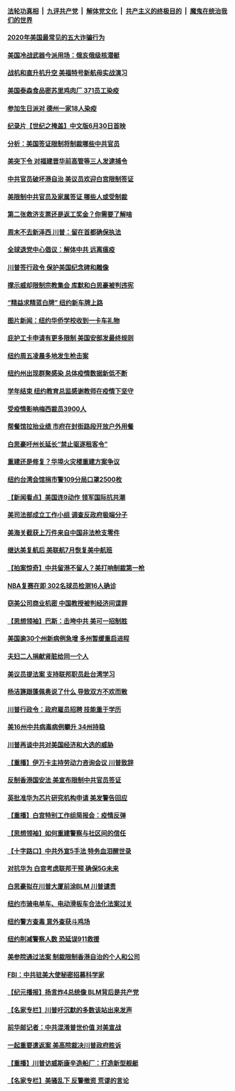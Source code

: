

####  [法轮功真相](../../../../basic/blob/master/README.md?t=06281602) &nbsp;|&nbsp; [九评共产党](../../../../9ping.md/blob/master/README.md?t=06281602) &nbsp;|&nbsp; [解体党文化](../../../../jtdwh.md/blob/master/README.md?t=06281602)  &nbsp;|&nbsp; [共产主义的终极目的](../../../../gczydzjmd.md/blob/master/README.md?t=06281602) &nbsp;|&nbsp; [魔鬼在统治我们的世界](../../../../mgztzwmdsj.md/blob/master/README.md?t=06281602) 

#### [2020年美国最常见的五大诈骗行为](../pages/nsc412/n12216881.md?t=06281602) 

#### [美国冷战武器今派用场：俄亥俄级核潜艇](../pages/nsc412/n12216507.md?t=06281602) 

#### [战机和直升机升空 美福特号新航母实战演习](../pages/nsc412/n12216326.md?t=06281602) 

#### [美国泰森食品密苏里鸡肉厂 371员工染疫](../pages/nsc412/n12216590.md?t=06281602) 

#### [参加生日派对 德州一家18人染疫](../pages/nsc412/n12216533.md?t=06281602) 

#### [纪录片【世纪之掩盖】中文版6月30日首映](../pages/nsc412/n12216557.md?t=06281602) 

#### [分析：美国签证限制将制裁哪些中共官员](../pages/nsc412/n12216563.md?t=06281602) 

#### [美突下令 对福建晋华前高管等三人发逮捕令](../pages/nsc412/n12216296.md?t=06281602) 

#### [中共官员破坏港自治 美议员欢迎白宫限制签证](../pages/nsc412/n12216313.md?t=06281602) 

#### [美限制中共官员及家属签证 哪些人或受制裁](../pages/nsc412/n12216208.md?t=06281602) 

#### [第二张救济支票还是返工奖金？你需要了解啥](../pages/nsc412/n12216185.md?t=06281602) 

#### [周末不去新泽西 川普：留在首都确保执法](../pages/nsc412/n12216075.md?t=06281602) 

#### [全球退党中心倡议：解体中共 远离瘟疫](../pages/nsc412/n12214964.md?t=06281602) 

#### [川普签行政令 保护美国纪念碑和雕像](../pages/nsc412/n12216036.md?t=06281602) 

#### [撑示威却限制宗教集会 库默和白思豪被判违宪](../pages/nsc412/n12215498.md?t=06281602) 

#### [“精益求精蓝白牌”  纽约新车牌上路](../pages/nsc412/n12215514.md?t=06281602) 

#### [图片新闻：纽约华侨学校收到一卡车礼物](../pages/nsc412/n12215479.md?t=06281602) 

#### [庇护工卡申请有更多限制 美国安部发最终规则](../pages/nsc412/n12215484.md?t=06281602) 

#### [纽约周五凌晨多地发生枪击案](../pages/nsc412/n12215489.md?t=06281602) 

#### [纽约州出现群聚感染  总体疫情数据新低不断](../pages/nsc412/n12215492.md?t=06281602) 

#### [学年结束   纽约教育总监感谢教师在疫情下坚守](../pages/nsc412/n12215495.md?t=06281602) 

#### [受疫情影响梅西裁员3900人](../pages/nsc412/n12215504.md?t=06281602) 

#### [帮餐馆拉抬业绩 市府在封街路段开放户外用餐](../pages/nsc412/n12215506.md?t=06281602) 

#### [白思豪吁州长延长“禁止驱逐租客令”](../pages/nsc412/n12215511.md?t=06281602) 

#### [重建还是修复？华埠火灾楼重建方案争议](../pages/nsc412/n12215517.md?t=06281602) 

#### [纽约台湾会馆捐市警109分局口罩2500枚](../pages/nsc412/n12215522.md?t=06281602) 

#### [【新闻看点】美国连9动作 领军国际抗共潮](../pages/nsc412/n12215121.md?t=06281602) 

#### [美司法部成立工作小组 调查反政府极端分子](../pages/nsc412/n12215788.md?t=06281602) 

#### [美海关截获上万件来自中国非法枪支零件](../pages/nsc412/n12215668.md?t=06281602) 

#### [继达美复航后 美联航7月恢复美中航班](../pages/nsc412/n12215347.md?t=06281602) 

#### [【拍案惊奇】中共留港不留人？美打响制裁第一枪](../pages/nsc412/n12215438.md?t=06281602) 

#### [NBA复赛在即  302名球员检测16人确诊](../pages/nsc412/n12215540.md?t=06281602) 

#### [窃美公司商业机密 中国教授被判经济间谍罪](../pages/nsc412/n12215195.md?t=06281602) 

#### [【思想领袖】巴斯：击垮中共 美可一招制胜](../pages/nsc412/n12033990.md?t=06281602) 

#### [美国逾30个州新病例急增 多州暂缓重启进程](../pages/nsc412/n12215188.md?t=06281602) 

#### [夫妇二人捐献肾脏给同一个人](../pages/nsc412/n12215205.md?t=06281602) 

#### [美议员提法案 支持联邦职员赴台湾学习](../pages/nsc412/n12215108.md?t=06281602) 

#### [杨洁篪跟蓬佩奥说了什么 导致双方不欢而散](../pages/nsc412/n12214937.md?t=06281602) 

#### [川普行政令：政府雇员招聘 技能重于学历](../pages/nsc412/n12214994.md?t=06281602) 

#### [美16州中共病毒病例攀升 34州持稳](../pages/nsc412/n12214832.md?t=06281602) 

#### [川普再谈中共对美国经济和大选的威胁](../pages/nsc412/n12214917.md?t=06281602) 

#### [【重播】伊万卡主持劳动力咨询会议 川普致辞](../pages/nsc412/n12214370.md?t=06281602) 

#### [反制香港国安法 美宣布限制中共官员签证](../pages/nsc412/n12214505.md?t=06281602) 

#### [英批准华为芯片研究机构申请 美发警告回应](../pages/nsc412/n12214643.md?t=06281602) 

#### [【重播】白宫特别工作组简报会：疫情反弹](../pages/nsc412/n12214278.md?t=06281602) 

#### [【思想领袖】如何重建警察与社区间的信任](../pages/nsc412/n12214218.md?t=06281602) 

#### [【十字路口】中共外宣5手法 特务血泪醒世录](../pages/nsc412/n12212915.md?t=06281602) 

#### [对抗华为 白宫考虑联邦干预 确保5G未来](../pages/nsc412/n12214112.md?t=06281602) 

#### [白思豪拟在川普大厦前涂BLM 川普谴责](../pages/nsc412/n12213221.md?t=06281602) 

#### [纽约市骑电单车、电动滑板车合法化法案过关](../pages/nsc412/n12213199.md?t=06281602) 

#### [纽约警方查毒 意外查获斗鸡场](../pages/nsc412/n12213204.md?t=06281602) 

#### [纽约削减警察人数 恐延误911救援](../pages/nsc412/n12213202.md?t=06281602) 

#### [美参院通过法案 制裁限制香港自治的个人和公司](../pages/nsc412/n12212374.md?t=06281602) 

#### [FBI：中共驻美大使秘密招募科学家](../pages/nsc412/n12212753.md?t=06281602) 

#### [【纪元播报】扬言炸4总统像 BLM背后是共产党](../pages/nsc412/n12212843.md?t=06281602) 

#### [【名家专栏】川普吁沉默的多数该站出来发声](../pages/nsc412/n12211866.md?t=06281602) 

#### [前华邮记者：中共混淆普世价值 对美宣战](../pages/nsc412/n12212701.md?t=06281602) 

#### [一起重要遣返案 美高院裁决川普政府胜诉](../pages/nsc412/n12212579.md?t=06281602) 

#### [【重播】川普访威斯康辛造船厂：打造新型舰艇](../pages/nsc412/n12212397.md?t=06281602) 

#### [【名家专栏】美骚乱下 反警撤资 荒谬的言论](../pages/nsc412/n12208101.md?t=06281602) 

